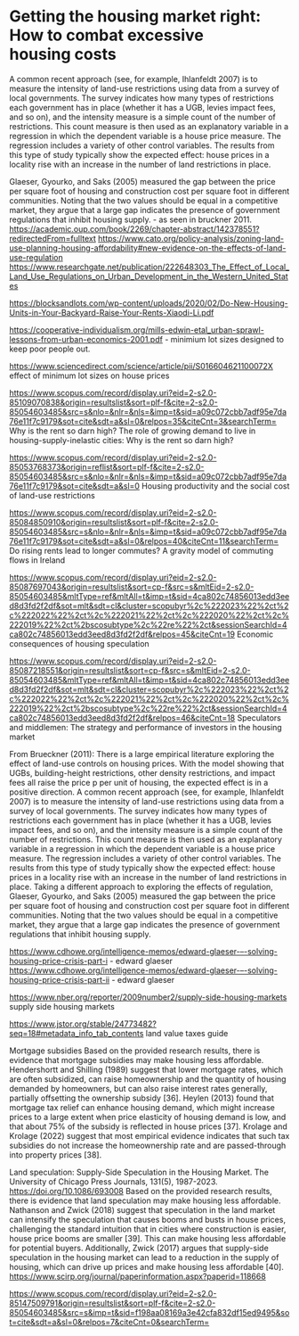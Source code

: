 # Getting the housing market right: How to combat excessive housing costs

A common recent approach (see, for example, Ihlanfeldt 2007) is to measure the intensity of land-use restrictions using data from a survey of local governments. The survey indicates how many types of restrictions each government has in place (whether it has a UGB, levies impact fees, and so on), and the intensity measure is a simple count of the number of restrictions. This count measure is then used as an explanatory variable in a regression in which the dependent variable is a house price measure. The regression includes a variety of other control variables. The results from this type of study typically show the expected effect: house prices in a locality rise with an increase in the number of land restrictions in place.

Glaeser, Gyourko, and Saks (2005) measured the gap between the price per square foot of housing and construction cost per square foot in different communities. Noting that the two values should be equal in a competitive market, they argue that a large gap indicates the presence of government regulations that inhibit housing supply. - as seen in bruckner 2011. 
https://academic.oup.com/book/2269/chapter-abstract/142378551?redirectedFrom=fulltext
https://www.cato.org/policy-analysis/zoning-land-use-planning-housing-affordability#new-evidence-on-the-effects-of-land-use-regulation 
https://www.researchgate.net/publication/222648303_The_Effect_of_Local_Land_Use_Regulations_on_Urban_Development_in_the_Western_United_States


https://blocksandlots.com/wp-content/uploads/2020/02/Do-New-Housing-Units-in-Your-Backyard-Raise-Your-Rents-Xiaodi-Li.pdf

https://cooperative-individualism.org/mills-edwin-etal_urban-sprawl-lessons-from-urban-economics-2001.pdf - minimium lot sizes designed to keep poor people out. 

https://www.sciencedirect.com/science/article/pii/S016604621100072X effect of minimum lot sizes on house prices

https://www.scopus.com/record/display.uri?eid=2-s2.0-85109070838&origin=resultslist&sort=plf-f&cite=2-s2.0-85054603485&src=s&nlo=&nlr=&nls=&imp=t&sid=a09c072cbb7adf95e7da76e11f7c9179&sot=cite&sdt=a&sl=0&relpos=35&citeCnt=3&searchTerm= Why is the rent so darn high? The role of growing demand to live in housing-supply-inelastic cities: Why is the rent so darn high?

https://www.scopus.com/record/display.uri?eid=2-s2.0-85053768373&origin=reflist&sort=plf-f&cite=2-s2.0-85054603485&src=s&nlo=&nlr=&nls=&imp=t&sid=a09c072cbb7adf95e7da76e11f7c9179&sot=cite&sdt=a&sl=0 Housing productivity and the social cost of land-use restrictions

https://www.scopus.com/record/display.uri?eid=2-s2.0-85084850910&origin=resultslist&sort=plf-f&cite=2-s2.0-85054603485&src=s&nlo=&nlr=&nls=&imp=t&sid=a09c072cbb7adf95e7da76e11f7c9179&sot=cite&sdt=a&sl=0&relpos=40&citeCnt=11&searchTerm= Do rising rents lead to longer commutes? A gravity model of commuting flows in Ireland

https://www.scopus.com/record/display.uri?eid=2-s2.0-85087697043&origin=resultslist&sort=cp-f&src=s&mltEid=2-s2.0-85054603485&mltType=ref&mltAll=t&imp=t&sid=4ca802c74856013edd3eed8d3fd2f2df&sot=mlt&sdt=cl&cluster=scopubyr%2c%222023%22%2ct%2c%222022%22%2ct%2c%222021%22%2ct%2c%222020%22%2ct%2c%222019%22%2ct%2bscosubtype%2c%22re%22%2ct&sessionSearchId=4ca802c74856013edd3eed8d3fd2f2df&relpos=45&citeCnt=19 Economic consequences of housing speculation

https://www.scopus.com/record/display.uri?eid=2-s2.0-85087218551&origin=resultslist&sort=cp-f&src=s&mltEid=2-s2.0-85054603485&mltType=ref&mltAll=t&imp=t&sid=4ca802c74856013edd3eed8d3fd2f2df&sot=mlt&sdt=cl&cluster=scopubyr%2c%222023%22%2ct%2c%222022%22%2ct%2c%222021%22%2ct%2c%222020%22%2ct%2c%222019%22%2ct%2bscosubtype%2c%22re%22%2ct&sessionSearchId=4ca802c74856013edd3eed8d3fd2f2df&relpos=46&citeCnt=18 Speculators and middlemen: The strategy and performance of investors in the housing market


From Brueckner (2011):
  There  is  a  large  empirical  literature  exploring  the  effect  of  land-use  controls  on  housing  prices.  With  the  model  showing  that  UGBs,  building-height restrictions, other density restrictions, and impact fees all raise the price p per unit of housing, the expected effect is in a positive direction. A common recent approach (see, for example, Ihlanfeldt 2007)  is  to  measure  the  intensity  of  land-use  restrictions  using  data  from  a  survey  of  local  governments.  The  survey  indicates  how  many  types  of  restrictions  each  government  has  in  place  (whether  it  has  a  UGB,  levies  impact  fees,  and  so  on),  and  the  intensity  measure  is  a  simple count of the number of restrictions. This count measure is then used as an explanatory variable in a regression in which the dependent variable is a house price measure. The regression includes a variety of other  control  variables.  The  results  from  this  type  of  study  typically  show the expected effect: house prices in a locality rise with an increase in the number of land restrictions in place.   Taking  a  different  approach  to  exploring  the  effects  of  regulation,  Glaeser, Gyourko, and Saks (2005) measured the gap between the price per  square  foot  of  housing  and  construction  cost  per  square  foot  in  different communities. Noting that the two values should be equal in a competitive market, they argue that a large gap indicates the presence of government regulations that inhibit housing supply. 
  
https://www.cdhowe.org/intelligence-memos/edward-glaeser-–-solving-housing-price-crisis-part-i - edward glaeser
https://www.cdhowe.org/intelligence-memos/edward-glaeser-–-solving-housing-price-crisis-part-ii - edward glaeser

https://www.nber.org/reporter/2009number2/supply-side-housing-markets supply side housing markets

https://www.jstor.org/stable/24773482?seq=18#metadata_info_tab_contents land value taxes guide

Mortgage subsidies
Based on the provided research results, there is evidence that mortgage subsidies may make housing less affordable. Hendershortt and Shilling (1989) suggest that lower mortgage rates, which are often subsidized, can raise homeownership and the quantity of housing demanded by homeowners, but can also raise interest rates generally, partially offsetting the ownership subsidy [36]. Heylen (2013) found that mortgage tax relief can enhance housing demand, which might increase prices to a large extent when price elasticity of housing demand is low, and that about 75% of the subsidy is reflected in house prices [37]. Krolage and Krolage (2022) suggest that most empirical evidence indicates that such tax subsidies do not increase the homeownership rate and are passed-through into property prices [38].

Land speculation:
Supply-Side Speculation in the Housing Market. The University of Chicago Press Journals, 131(5), 1987-2023. https://doi.org/10.1086/693008  Based on the provided research results, there is evidence that land speculation may make housing less affordable. Nathanson and Zwick (2018) suggest that speculation in the land market can intensify the speculation that causes booms and busts in house prices, challenging the standard intuition that in cities where construction is easier, house price booms are smaller [39]. This can make housing less affordable for potential buyers. Additionally, Zwick (2017) argues that supply-side speculation in the housing market can lead to a reduction in the supply of housing, which can drive up prices and make housing less affordable [40].
https://www.scirp.org/journal/paperinformation.aspx?paperid=118668 

https://www.scopus.com/record/display.uri?eid=2-s2.0-85147509791&origin=resultslist&sort=plf-f&cite=2-s2.0-85054603485&src=s&imp=t&sid=f198aa08169a3e42cfa832df15ed9495&sot=cite&sdt=a&sl=0&relpos=7&citeCnt=0&searchTerm= 

